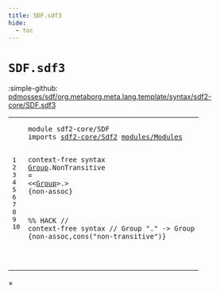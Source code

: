 ```yaml
---
title: SDF.sdf3
hide:
  - toc
---
```


# `SDF.sdf3`

:simple-github: [pdmosses/sdf/org.metaborg.meta.lang.template/syntax/sdf2-core/SDF.sdf3]

[pdmosses/sdf/org.metaborg.meta.lang.template/syntax/sdf2-core/SDF.sdf3]: https://github.com/pdmosses/sdf/blob/master/org.metaborg.meta.lang.template/syntax/sdf2-core/SDF.sdf3 "The source file on GitHub"

<div class="sdf3"><table class="highlighttable"><tbody><tr><td class="linenos"><div class="linenodiv"><pre><span></span>1
2
3
4
5
6
7
8
9
10
</pre></div></td>
<td class="code"><pre><code><span class="keyword">module</span> <span id="sdf2-core/SDF_1_8" title="Not referenced locally, nor via imports">sdf2-core/SDF</span>
<span class="keyword">imports</span> <a href="../Sdf2.sdf3/#sdf2-core/Sdf2_0_7" id="sdf2-core/Sdf2_2_9" title="Defined at ../Sdf2.sdf3 line 1">sdf2-core/Sdf2</a> <a href="../../modules/Modules.sdf3/#modules/Modules_0_7" id="modules/Modules_2_24" title="Defined at ../../modules/Modules.sdf3 line 1">modules/Modules</a>

<span class="keyword">context-free syntax</span>
<a href="#Group_4_24" id="Group_5_1" title="Referenced at line 5">Group</a>.<span class="cons_Constructor"><span id="NonTransitive_5_7" title="Not referenced locally, nor via imports">NonTransitive</span></span> = &lt;&lt;<a href="#Group_4_0" id="Group_5_25" title="Defined at line 5">Group</a>&gt;<span class="cons_String">.</span>&gt; {<span class="keyword">non-assoc</span>}

<span class="layout">%% HACK</span>
<span class="layout">//  context-free syntax</span>
<span class="layout">//  Group "." -&gt; Group {non-assoc,cons("non-transitive")}</span>
 
</code></pre></td></tr></tbody></table></div>

<div id="modal">
  <div id="modal-content">
    <span id="modal-close">&times;</span>
    <h2 id="modal-h2"></h2>
    <p  id="modal-p"></p>
    <ul id="modal-ul"></ul>
  </div>
</div>
